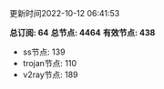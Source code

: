 更新时间2022-10-12 06:41:53

**总订阅: 64**
**总节点: 4464**
**有效节点: 438**
- ss节点: 139
- trojan节点: 110
- v2ray节点: 189
